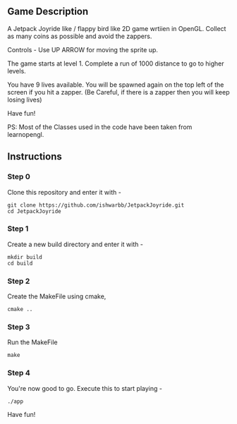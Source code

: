 ## Game Description

A Jetpack Joyride like / flappy bird like 2D game wrtiien in OpenGL. Collect as many coins as possible and avoid the zappers.



Controls - Use UP ARROW for moving the sprite up.

The game starts at level 1. Complete a run of 1000 distance to go to higher levels.

You have 9 lives available. You will be spawned again on the top left of the screen if you hit a zapper. (Be Careful, if there is a zapper then you will keep losing lives)

Have fun!

PS: Most of the Classes used in the code have been taken from learnopengl.


## Instructions

### Step 0
Clone this repository and enter it with - 
```
git clone https://github.com/ishwarbb/JetpackJoyride.git
cd JetpackJoyride
```

### Step 1 
Create a new build directory and enter it with -

```
mkdir build
cd build
```
### Step 2
Create the MakeFile using cmake,

```
cmake ..
```

### Step 3 
Run the MakeFile

```
make
```

### Step 4

You're now good to go. Execute this to start playing - 
```
./app
```

Have fun!